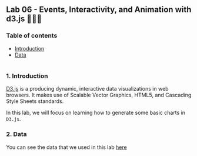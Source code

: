 ## Lab 06 - Events, Interactivity, and Animation with d3.js 👨🏻‍💻

### Table of contents

- [Introduction](#introduction)
- [Data](#data)

#

<a id="introduction" />

### 1. Introduction

[D3.js](https://d3js.org/) is a producing dynamic, interactive data visualizations in web browsers. It makes use of Scalable Vector Graphics, HTML5, and Cascading Style Sheets standards.

In this lab, we will focus on learning how to generate some basic charts in `D3.js`.


<a id="data" />

### 2. Data

You can see the data that we used in this lab [here](https://github.com/mohammadzainabbas/VA-Lab/tree/main/src/lab6/data/data.csv)

#
